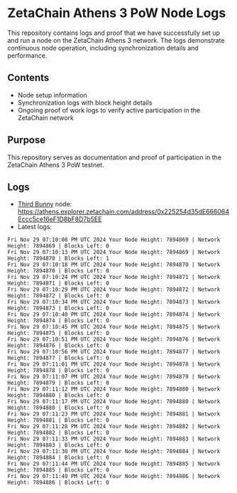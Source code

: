 # ZetaChain Athens 3 PoW Node Logs
This repository contains logs and proof that we have successfully set up and run a node on the ZetaChain Athens 3 network. The logs demonstrate continuous node operation, including synchronization details and performance.

## Contents
- Node setup information
- Synchronization logs with block height details
- Ongoing proof of work logs to verify active participation in the ZetaChain network

## Purpose
This repository serves as documentation and proof of participation in the ZetaChain Athens 3 PoW testnet.

## Logs

- [Third Bunny](https://thirdbunny.xyz/) node: https://athens.explorer.zetachain.com/address/0x225254d35dE666064Eccc5ce16eF1D8bF8D7b5EE
- Latest logs:
```
Fri Nov 29 07:10:08 PM UTC 2024 Your Node Height: 7894869 | Network Height: 7894869 | Blocks Left: 0
Fri Nov 29 07:10:13 PM UTC 2024 Your Node Height: 7894869 | Network Height: 7894870 | Blocks Left: 1
Fri Nov 29 07:10:18 PM UTC 2024 Your Node Height: 7894870 | Network Height: 7894870 | Blocks Left: 0
Fri Nov 29 07:10:24 PM UTC 2024 Your Node Height: 7894871 | Network Height: 7894871 | Blocks Left: 0
Fri Nov 29 07:10:29 PM UTC 2024 Your Node Height: 7894872 | Network Height: 7894872 | Blocks Left: 0
Fri Nov 29 07:10:34 PM UTC 2024 Your Node Height: 7894873 | Network Height: 7894873 | Blocks Left: 0
Fri Nov 29 07:10:40 PM UTC 2024 Your Node Height: 7894874 | Network Height: 7894874 | Blocks Left: 0
Fri Nov 29 07:10:45 PM UTC 2024 Your Node Height: 7894875 | Network Height: 7894875 | Blocks Left: 0
Fri Nov 29 07:10:51 PM UTC 2024 Your Node Height: 7894876 | Network Height: 7894876 | Blocks Left: 0
Fri Nov 29 07:10:56 PM UTC 2024 Your Node Height: 7894877 | Network Height: 7894877 | Blocks Left: 0
Fri Nov 29 07:11:01 PM UTC 2024 Your Node Height: 7894878 | Network Height: 7894878 | Blocks Left: 0
Fri Nov 29 07:11:07 PM UTC 2024 Your Node Height: 7894879 | Network Height: 7894879 | Blocks Left: 0
Fri Nov 29 07:11:12 PM UTC 2024 Your Node Height: 7894880 | Network Height: 7894880 | Blocks Left: 0
Fri Nov 29 07:11:17 PM UTC 2024 Your Node Height: 7894880 | Network Height: 7894880 | Blocks Left: 0
Fri Nov 29 07:11:23 PM UTC 2024 Your Node Height: 7894881 | Network Height: 7894881 | Blocks Left: 0
Fri Nov 29 07:11:28 PM UTC 2024 Your Node Height: 7894882 | Network Height: 7894882 | Blocks Left: 0
Fri Nov 29 07:11:33 PM UTC 2024 Your Node Height: 7894883 | Network Height: 7894883 | Blocks Left: 0
Fri Nov 29 07:11:38 PM UTC 2024 Your Node Height: 7894884 | Network Height: 7894884 | Blocks Left: 0
Fri Nov 29 07:11:44 PM UTC 2024 Your Node Height: 7894885 | Network Height: 7894885 | Blocks Left: 0
Fri Nov 29 07:11:49 PM UTC 2024 Your Node Height: 7894886 | Network Height: 7894886 | Blocks Left: 0
```
